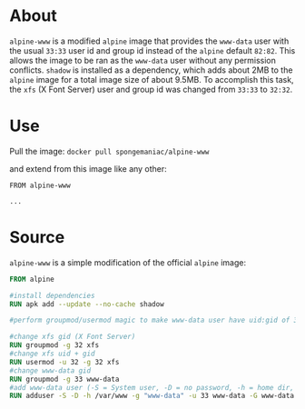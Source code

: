 # About
`alpine-www` is a modified `alpine` image that provides the `www-data` user with the usual `33:33` user id and group id instead of the `alpine` default `82:82`. This allows the image to be ran as the `www-data` user without any permission conflicts. `shadow` is installed as a dependency, which adds about 2MB to the `alpine` image for a total image size of about 9.5MB. To accomplish this task, the `xfs` (X Font Server) user and group id was changed from `33:33` to `32:32`.

# Use
Pull the image:
`docker pull spongemaniac/alpine-www`

and extend from this image like any other:
```
FROM alpine-www

...
```

# Source
`alpine-www` is a simple modification of the official `alpine` image:
```Dockerfile
FROM alpine

#install dependencies
RUN apk add --update --no-cache shadow

#perform groupmod/usermod magic to make www-data user have uid:gid of 33:33

#change xfs gid (X Font Server)
RUN groupmod -g 32 xfs
#change xfs uid + gid
RUN usermod -u 32 -g 32 xfs
#change www-data gid
RUN groupmod -g 33 www-data
#add www-data user (-S = System user, -D = no password, -h = home dir, -g = GECOS, -u = uid, -G = in group)
RUN adduser -S -D -h /var/www -g "www-data" -u 33 www-data -G www-data
```
